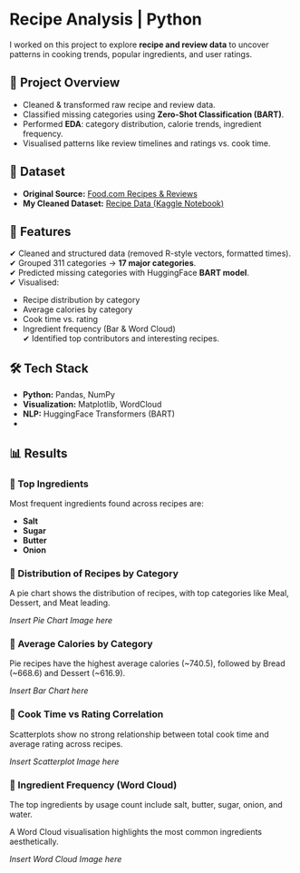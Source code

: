 # Recipe Analysis | Python

I worked on this project to explore **recipe and review data** to uncover patterns in cooking trends, popular ingredients, and user ratings.  



## 📖 Project Overview
- Cleaned & transformed raw recipe and review data.  
- Classified missing categories using **Zero-Shot Classification (BART)**.  
- Performed **EDA**: category distribution, calorie trends, ingredient frequency.  
- Visualised patterns like review timelines and ratings vs. cook time.  


## 📂 Dataset
- **Original Source:** [Food.com Recipes & Reviews](https://www.kaggle.com/datasets/irkaal/foodcom-recipes-and-reviews)  
- **My Cleaned Dataset:** [Recipe Data (Kaggle Notebook)](https://www.kaggle.com/code/praneetharao/recipe-data)  



## 🔑 Features  
✔ Cleaned and structured data (removed R-style vectors, formatted times).  
✔ Grouped 311 categories → **17 major categories**.  
✔ Predicted missing categories with HuggingFace **BART model**.  
✔ Visualised:  
  - Recipe distribution by category  
  - Average calories by category  
  - Cook time vs. rating  
  - Ingredient frequency (Bar & Word Cloud)  
✔ Identified top contributors and interesting recipes.


## 🛠 Tech Stack  
- **Python:** Pandas, NumPy
- **Visualization:** Matplotlib, WordCloud
- **NLP:** HuggingFace Transformers (BART)
- 

## 📊 Results

### 🔹 Top Ingredients  
Most frequent ingredients found across recipes are:

- **Salt**
- **Sugar**
- **Butter**
- **Onion**

### 🔹 Distribution of Recipes by Category  
A pie chart shows the distribution of recipes, with top categories like Meal, Dessert, and Meat leading.

*Insert Pie Chart Image here*

### 🔹 Average Calories by Category  
Pie recipes have the highest average calories (~740.5), followed by Bread (~668.6) and Dessert (~616.9).

*Insert Bar Chart here*

### 🔹 Cook Time vs Rating Correlation  
Scatterplots show no strong relationship between total cook time and average rating across recipes.

*Insert Scatterplot Image here*

### 🔹 Ingredient Frequency (Word Cloud)  
The top ingredients by usage count include salt, butter, sugar, onion, and water.

A Word Cloud visualisation highlights the most common ingredients aesthetically.

*Insert Word Cloud Image here*
